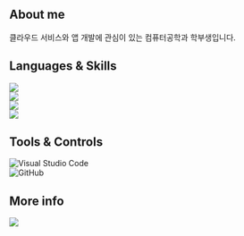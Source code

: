 
## **About me**
클라우드 서비스와 앱 개발에 관심이 있는 컴퓨터공학과 학부생입니다.<br>

## **Languages & Skills**
<img src="https://img.shields.io/badge/JavaScript-F7DF1E?style=flat-square&logo=JavaScript&logoColor=white"/></a> <br>
<img src="https://img.shields.io/badge/python-3670A0?style=flat-square&logo=python&logoColor=ffdd54"/></a> <br>
<img src="https://img.shields.io/badge/Node.js-339933?style=flat-square&logo=Node.js&logoColor=white"/></a> <br>
<img src="https://img.shields.io/badge/Amazon AWS-232F3E?style=flat-square&logo=Amazon%20AWS&logoColor=white"/></a>

## **Tools & Controls** <br>
![Visual Studio Code](https://img.shields.io/badge/Visual%20Studio%20Code-0078d7.svg?style=flat-square&logo=visual-studio-code&logoColor=white)  
![GitHub](https://img.shields.io/badge/github-%23121011.svg?style=flat-square&logo=github&logoColor=white)
<br>

## **More info**

<a href="https://neon-mat-b2e.notion.site/Portfolio-2bc134a20f99451987c684b12267ad08"><img src="https://img.shields.io/badge/Portfolio-353535?style=flat-square&logo=Notion&logoColor=white&link=https://puffy-dumpling-10f.notion.site/Portfolio-d7b2997bcb054c9f88d38d681743a6ca"/>
